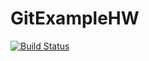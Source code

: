# GitExampleHW
[![Build Status](https://travis-ci.org/roseDwayane/GitExampleHW.svg?branch=master)](https://travis-ci.org/roseDwayane/GitExampleHW)